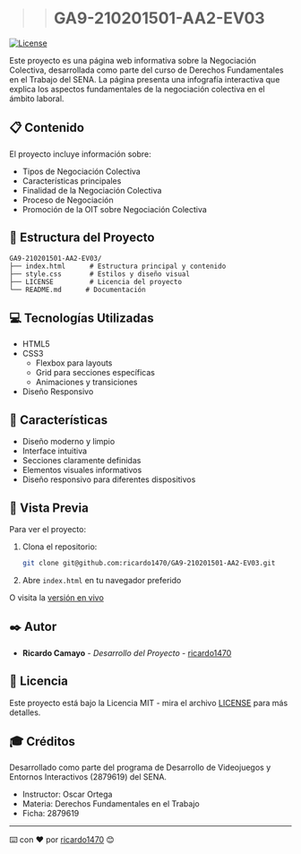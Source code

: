 >> # GA9-210201501-AA2-EV03

[![License](https://img.shields.io/badge/License-MIT-blue.svg)](LICENSE)

Este proyecto es una página web informativa sobre la Negociación Colectiva, desarrollada como parte del curso de Derechos Fundamentales en el Trabajo del SENA. La página presenta una infografía interactiva que explica los aspectos fundamentales de la negociación colectiva en el ámbito laboral.

## 📋 Contenido

El proyecto incluye información sobre:

- Tipos de Negociación Colectiva
- Características principales
- Finalidad de la Negociación Colectiva
- Proceso de Negociación
- Promoción de la OIT sobre Negociación Colectiva

## 🚀 Estructura del Proyecto

```
GA9-210201501-AA2-EV03/
├── index.html      # Estructura principal y contenido
├── style.css       # Estilos y diseño visual
├── LICENSE         # Licencia del proyecto
└── README.md      # Documentación
```

## 💻 Tecnologías Utilizadas

- HTML5
- CSS3
  - Flexbox para layouts
  - Grid para secciones específicas
  - Animaciones y transiciones
- Diseño Responsivo

## 🎨 Características

- Diseño moderno y limpio
- Interface intuitiva
- Secciones claramente definidas
- Elementos visuales informativos
- Diseño responsivo para diferentes dispositivos

## 👀 Vista Previa

Para ver el proyecto:

1. Clona el repositorio:
   ```bash
   git clone git@github.com:ricardo1470/GA9-210201501-AA2-EV03.git
   ```
2. Abre `index.html` en tu navegador preferido

O visita la [versión en vivo](https://ricardo1470.github.io/GA9-210201501-AA2-EV03/)

## ✒️ Autor

* **Ricardo Camayo** - *Desarrollo del Proyecto* - [ricardo1470](https://github.com/ricardo1470)

## 📄 Licencia

Este proyecto está bajo la Licencia MIT - mira el archivo [LICENSE](LICENSE) para más detalles.

## 🎓 Créditos

Desarrollado como parte del programa de Desarrollo de Videojuegos y Entornos Interactivos (2879619) del SENA.

* Instructor: Oscar Ortega
* Materia: Derechos Fundamentales en el Trabajo
* Ficha: 2879619

---
⌨️ con ❤️ por [ricardo1470](https://github.com/ricardo1470) 😊
